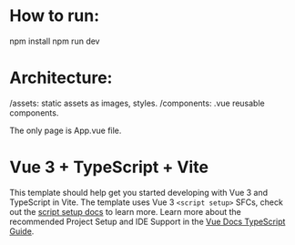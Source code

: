 # How to run:

npm install
npm run dev


# Architecture:
/assets: static assets as images, styles.
/components: .vue reusable components.

The only page is App.vue file.


# Vue 3 + TypeScript + Vite

This template should help get you started developing with Vue 3 and TypeScript in Vite. The template uses Vue 3 `<script setup>` SFCs, check out the [script setup docs](https://v3.vuejs.org/api/sfc-script-setup.html#sfc-script-setup) to learn more.
Learn more about the recommended Project Setup and IDE Support in the [Vue Docs TypeScript Guide](https://vuejs.org/guide/typescript/overview.html#project-setup).
